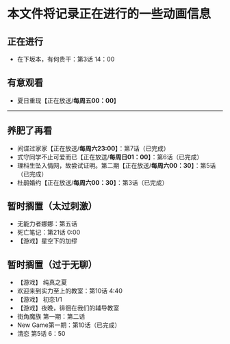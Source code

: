 # 本文件将记录正在进行的一些动画信息

## 正在进行
- 在下坂本，有何贵干：第3话 14：00
## 有意观看

- 夏日重现【正在放送/**每周五00：00**】
---
## 养肥了再看

- 间谍过家家【正在放送/**每周六23:00**】：第7话（已完成）
- 式守同学不止可爱而已【正在放送/**每周日01：00**】：第6话（已完成）
- 理科生坠入情网，故尝试证明。第二期【正在放送/**每周六00：30**】：第5话（已完成）
- 杜鹃婚约【正在放送/**每周六00：30**】：第3话（已完成）

## 暂时搁置（太过刺激）

- 无能力者娜娜：第五话
- 死亡笔记：第21话 0:00  
- 【游戏】星空下的加缪 

## 暂时搁置（过于无聊）
- 【游戏】 纯真之夏
- 欢迎来到实力至上的教室：第10话 4:40
- 【游戏】 初恋1/1
- 【游戏】夜晚，徘徊在我们的辅导教室
- 街角魔族 第一期：第二话
- New Game第一期：第10话（已完成）
- 清恋 第5话 6：50

